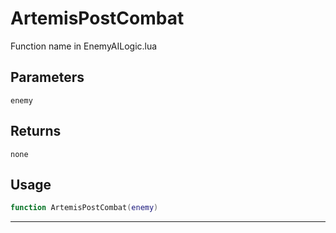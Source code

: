 # ArtemisPostCombat
Function name in EnemyAILogic.lua
## Parameters
`enemy`
## Returns
`none`
## Usage
```lua
function ArtemisPostCombat(enemy)
```
---
